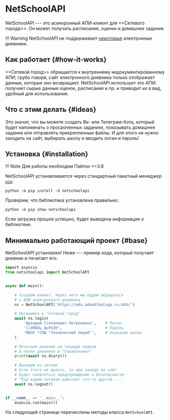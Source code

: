 # NetSchoolAPI

NetSchoolAPI --- это асинхронный АПИ-клиент для <<Сетевого города>>. Он может получать расписание, оценки и домашнее задание.

!!! Warning
    NetSchoolAPI не поддерживает [некоторые](unsupported.md) электронные дневники.

## Как работает {#how-it-works}

<<Сетевой город>> обращается к внутреннему недокументированному АПИ; грубо говоря, сайт электронного дневника только отображает данные, которые оно возвращает. NetSchoolAPI использует это АПИ: получает сырые данные оценок, расписания и пр. и приводит их в вид, удобный для использования.

## Что с этим делать {#ideas}

Это значит, что вы можете создать Вк- или Телеграм-бота, который будет напоминать о просроченных заданиях, показывать домашнее задание или отправлять прикрепленные файлы. И для этого не нужно заходить на сайт, выбирать школу и вводить логин и пароль!

## Установка {#installation}

!!! Note
    Для работы необходим Пайтон >=3.8

NetSchoolAPI устанавливается через стандартный пакетный менеджер [`pip`](https://pip.pypa.io):

```shell
python -m pip install -U netschoolapi
```

Проверим, что библиотека установлена правильно:

```shell
python -m pip show netschoolapi
```

Если загрузка прошла успешно, будет выведена информация о библиотеке.

## Минимально работающий проект {#base}

NetSchoolAPI установлен! Ниже --- пример кода, который получает дневник и печатает его.

```python
import asyncio
from netschoolapi import NetSchoolAPI


async def main():

    # Создаём клиент. Через него мы будем обращаться
    # к АПИ электронного дневника
    ns = NetSchoolAPI('https://edu.admoblkaluga.ru:444/')

    # Логинимся в "Сетевой город"
    await ns.login(
        'Аркадий Степанович Петроненко',    # Логин
        '||4R0Ль_йцУk3H',                   # Пароль
        'МБОУ "СОШ "Технический лицей"',    # Название школы
    )

    # Печатаем дневник на текущую неделю
    # О полях дневника в "Справочнике"
    print(await ns.diary())

    # Выходим из сессии
    # Если этого не делать, то при заходе на сайт
    # будет появляться предупреждение о безопасности:
    # "Под вашим логином работает кто-то другой..."
    await ns.logout()


if __name__ == '__main__':
    asyncio.run(main())
```

На следующей странице перечислены методы класса `NetSchoolAPI`.
